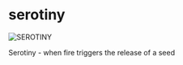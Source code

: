 # serotiny

![SEROTINY](https://github.com/AllenCellModeling/serotiny/blob/master/resources/serotiny.png)

Serotiny - when fire triggers the release of a seed